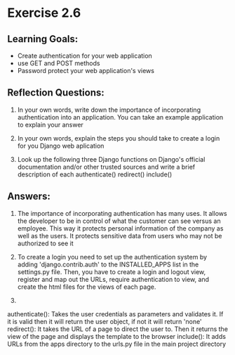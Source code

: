 # Exercise 2.6

## Learning Goals:

- Create authentication for your web application
- use GET and POST methods
- Password protect your web application's views

## Reflection Questions: 

1. In your own words, write down the importance of incorporating authentication into an application. You can take an example application to explain your answer

2. In your own words, explain the steps you should take to create a login for you Django web aplication

3. Look up the following three Django functions on Django's official documentation and/or other trusted sources and write a brief description of each
   authenticate()
   redirect()
   include()
   
## Answers:
1. The importance of incorporating authentication has many uses. It allows the developer to be in control of what the customer can see versus an employee. This way it protects personal information of the company as well as the users. It protects sensitive data from users who may not be authorized to see it

2. To create a login you need to set up the authentication system by adding 'django.contrib.auth' to the INSTALLED_APPS list in the settings.py file. Then, you have to create a login and logout view, register and map out the URLs, require authentication to view, and create the html files for the views of each page.

3.
  authenticate(): Takes the user credentials as parameters and validates it. If it is valid then it will return the user object, if not it will return 'none'
   redirect(): It takes the URL of a page to direct the user to. Then it returns the view of the page and displays the template to the browser
   include(): It adds URLs from the apps directory to the urls.py file in the main project directory
